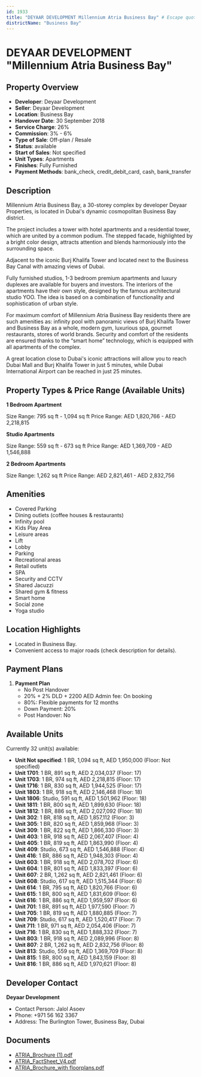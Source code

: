```yaml
---
id: 1933
title: "DEYAAR DEVELOPMENT Millennium Atria Business Bay" # Escape quotes for YAML string
districtName: "Business Bay"
---
```


# DEYAAR DEVELOPMENT "Millennium Atria Business Bay"

## Property Overview
- **Developer**: Deyaar Development
- **Seller**: Deyaar Development
- **Location**: Business Bay
- **Handover Date**: 30 September 2018
- **Service Charge**: 26%
- **Commission**: 3% - 6%
- **Type of Sale**: Off-plan / Resale
- **Status**: available
- **Start of Sales**: Not specified
- **Unit Types**: Apartments
- **Finishes**: Fully Furnished
- **Payment Methods**: bank_check, credit_debit_card, cash, bank_transfer

## Description
Millennium Atria Business Bay, a 30-storey complex by developer Deyaar Properties, is located in Dubai's dynamic cosmopolitan Business Bay district. 

The project includes a tower with hotel apartments and a residential tower, which are united by a common podium. The stepped facade, highlighted by a bright color design, attracts attention and blends harmoniously into the surrounding space.

Adjacent to the iconic Burj Khalifa Tower and located next to the Business Bay Canal with amazing views of Dubai.

Fully furnished studios, 1-3 bedroom premium apartments and luxury duplexes are available for buyers and investors. The interiors of the apartments have their own style, designed by the famous architectural studio YOO. The idea is based on a combination of functionality and sophistication of urban style.

For maximum comfort of Millennium Atria Business Bay residents there are such amenities as: infinity pool with panoramic views of Burj Khalifa Tower and Business Bay as a whole, modern gym, luxurious spa, gourmet restaurants, stores of world brands. Security and comfort of the residents are ensured thanks to the “smart home” technology, which is equipped with all apartments of the complex.

A great location close to Dubai's iconic attractions will allow you to reach Dubai Mall and Burj Khalifa Tower in just 5 minutes, while Dubai International Airport can be reached in just 25 minutes.

## Property Types & Price Range (Available Units)
**1 Bedroom Apartment**

Size Range: 795 sq ft - 1,094 sq ft
Price Range: AED 1,820,766 - AED 2,218,815

**Studio Apartments**

Size Range: 559 sq ft - 673 sq ft
Price Range: AED 1,369,709 - AED 1,546,888

**2 Bedroom Apartments**

Size Range: 1,262 sq ft
Price Range: AED 2,821,461 - AED 2,832,756

## Amenities
- Covered Parking
- Dining outlets  (coffee houses & restaurants)
- Infinity pool
- Kids Play Area
- Leisure areas
- Lift
- Lobby
- Parking
- Recreational areas
- Retail outlets
- SPA
- Security and CCTV
- Shared Jacuzzi
- Shared gym & fitness
- Smart home
- Social zone
- Yoga studio

## Location Highlights
- Located in Business Bay.
- Convenient access to major roads (check description for details).

## Payment Plans
1. **Payment Plan**
   - No Post Handover
   - 20% + 2% DLD + 2200 AED Admin fee: On booking
   - 80%: Flexible payments for 12 months
   - Down Payment: 20%
   - Post Handover: No

## Available Units
Currently 32 unit(s) available:
- **Unit Not specified**: 1 BR, 1,094 sq ft, AED 1,950,000 (Floor: Not specified)
- **Unit 1701**: 1 BR, 891 sq ft, AED 2,034,037 (Floor: 17)
- **Unit 1703**: 1 BR, 974 sq ft, AED 2,218,815 (Floor: 17)
- **Unit 1716**: 1 BR, 830 sq ft, AED 1,944,525 (Floor: 17)
- **Unit 1803**: 1 BR, 918 sq ft, AED 2,146,468 (Floor: 18)
- **Unit 1806**: Studio, 591 sq ft, AED 1,501,962 (Floor: 18)
- **Unit 1811**: 1 BR, 800 sq ft, AED 1,899,630 (Floor: 18)
- **Unit 1812**: 1 BR, 886 sq ft, AED 2,027,092 (Floor: 18)
- **Unit 302**: 1 BR, 818 sq ft, AED 1,857,112 (Floor: 3)
- **Unit 305**: 1 BR, 820 sq ft, AED 1,859,968 (Floor: 3)
- **Unit 309**: 1 BR, 822 sq ft, AED 1,866,330 (Floor: 3)
- **Unit 403**: 1 BR, 918 sq ft, AED 2,067,407 (Floor: 4)
- **Unit 405**: 1 BR, 819 sq ft, AED 1,863,990 (Floor: 4)
- **Unit 409**: Studio, 673 sq ft, AED 1,546,888 (Floor: 4)
- **Unit 416**: 1 BR, 886 sq ft, AED 1,948,303 (Floor: 4)
- **Unit 603**: 1 BR, 918 sq ft, AED 2,078,702 (Floor: 6)
- **Unit 604**: 1 BR, 801 sq ft, AED 1,833,397 (Floor: 6)
- **Unit 607**: 2 BR, 1,262 sq ft, AED 2,821,461 (Floor: 6)
- **Unit 608**: Studio, 617 sq ft, AED 1,515,344 (Floor: 6)
- **Unit 614**: 1 BR, 795 sq ft, AED 1,820,766 (Floor: 6)
- **Unit 615**: 1 BR, 800 sq ft, AED 1,831,609 (Floor: 6)
- **Unit 616**: 1 BR, 886 sq ft, AED 1,959,597 (Floor: 6)
- **Unit 701**: 1 BR, 891 sq ft, AED 1,977,590 (Floor: 7)
- **Unit 705**: 1 BR, 819 sq ft, AED 1,880,885 (Floor: 7)
- **Unit 709**: Studio, 617 sq ft, AED 1,520,417 (Floor: 7)
- **Unit 711**: 1 BR, 971 sq ft, AED 2,054,406 (Floor: 7)
- **Unit 716**: 1 BR, 830 sq ft, AED 1,888,332 (Floor: 7)
- **Unit 803**: 1 BR, 918 sq ft, AED 2,089,996 (Floor: 8)
- **Unit 807**: 2 BR, 1,262 sq ft, AED 2,832,756 (Floor: 8)
- **Unit 813**: Studio, 559 sq ft, AED 1,369,709 (Floor: 8)
- **Unit 815**: 1 BR, 800 sq ft, AED 1,843,159 (Floor: 8)
- **Unit 816**: 1 BR, 886 sq ft, AED 1,970,621 (Floor: 8)

## Developer Contact
**Deyaar Development**
- Contact Person: Jalol Asoev
- Phone: +971 56 162 3367
- Address: The Burlington Tower, Business Bay, Dubai

## Documents
- [ATRIA_Brochure (1).pdf](https://cdn.geniemap.net/2024/05/16/uQcHotTOqGCv00rJovamDSkrQvDmyYMPRPFK1zfJ.pdf)
- [ATRIA_FactSheet_V4.pdf](https://cdn.geniemap.net/2024/05/16/G7VOTbhE9BEl649DqqzZOoSaMhpNoItKifJRPJlr.pdf)
- [ATRIA_Brochure_with floorplans.pdf](https://cdn.geniemap.net/2024/05/24/feDra4Qa4bHMQ0gQUdrn5hs5UiK73YaghoPKD6FJ.pdf)
